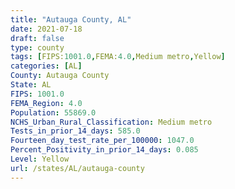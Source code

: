 ```yaml
---
title: "Autauga County, AL"
date: 2021-07-18
draft: false
type: county
tags: [FIPS:1001.0,FEMA:4.0,Medium metro,Yellow]
categories: [AL]
County: Autauga County
State: AL
FIPS: 1001.0
FEMA_Region: 4.0
Population: 55869.0
NCHS_Urban_Rural_Classification: Medium metro
Tests_in_prior_14_days: 585.0
Fourteen_day_test_rate_per_100000: 1047.0
Percent_Positivity_in_prior_14_days: 0.085
Level: Yellow
url: /states/AL/autauga-county
---
```



